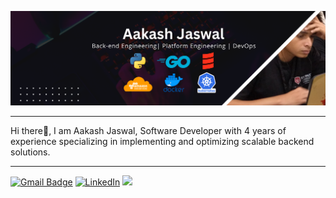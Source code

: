 
![Hi There](https://github.com/AakashJaswal/AakashJaswal/blob/main/Aakash%20Jaswal%20LinkedIn.png)
****
Hi there👋, I am Aakash Jaswal, Software Developer with 4 years of experience specializing in implementing and optimizing scalable backend solutions. 

****
[![Gmail Badge](https://img.shields.io/badge/-Gmail-c14438?style=flat-square&logo=Gmail&logoColor=white&link=mailto:aws.aakash@gmail.com)](mailto:aws.aakash@gmail.com) <a href="https://www.linkedin.com/in/aakashjaswal" target="_blank"><img src="https://img.shields.io/badge/LinkedIn-%230077B5.svg?&style=flat-square&logo=linkedin&logoColor=white" alt="LinkedIn"></a> ![](https://komarev.com/ghpvc/?username=AakashJaswal&color=green)  
